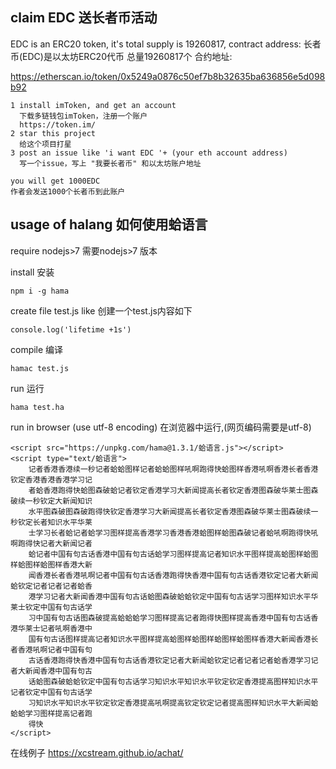 ## claim EDC    送长者币活动

EDC is an ERC20 token, it's total supply is 19260817, contract address:
长者币(EDC)是以太坊ERC20代币 总量19260817个 合约地址:

https://etherscan.io/token/0x5249a0876c50ef7b8b32635ba636856e5d098b92

    1 install imToken, and get an account
      下载多链钱包imToken，注册一个账户
      https://token.im/
    2 star this project
      给这个项目打星
    3 post an issue like 'i want EDC '+ (your eth account address)
      写一个issue，写上 "我要长者币" 和以太坊账户地址

    you will get 1000EDC
    作者会发送1000个长者币到此账户

## usage of halang   如何使用蛤语言

require nodejs>7 需要nodejs>7 版本

install 安装

    npm i -g hama

create file test.js like 创建一个test.js内容如下

    console.log('lifetime +1s')

compile 编译

    hamac test.js

run 运行

    hama test.ha

run in browser (use utf-8 encoding) 在浏览器中运行,(网页编码需要是utf-8)

    <script src="https://unpkg.com/hama@1.3.1/蛤语言.js"></script>
    <script type="text/蛤语言">
        记者香港香港续一秒记者蛤蛤图样记者蛤蛤图样吼啊跑得快蛤图样香港吼啊香港长者香港钦定香港香港香港学习记
        者蛤香港跑得快蛤图森破蛤记者钦定香港学习大新闻提高长者钦定香港图森破华莱士图森破续一秒钦定大新闻知识
        水平图森破图森破跑得快钦定香港学习大新闻提高长者钦定香港图森破华莱士图森破续一秒钦定长者知识水平华莱
        士学习长者蛤记者蛤学习图样提高香港学习香港香港蛤图样蛤图森破记者蛤吼啊跑得快吼啊跑得快记者大新闻记者
        蛤记者中国有句古话香港中国有句古话蛤学习图样提高记者知识水平图样提高蛤图样蛤图样蛤图样蛤图样香港大新
        闻香港长者香港吼啊记者中国有句古话香港跑得快香港中国有句古话香港钦定记者大新闻蛤钦定记者记者记者蛤香
        港学习记者大新闻香港中国有句古话蛤图森破蛤蛤钦定中国有句古话学习图样知识水平华莱士钦定中国有句古话学
        习中国有句古话图森破提高蛤蛤蛤学习图样提高记者跑得快图样提高香港中国有句古话香港华莱士记者吼啊香港中
        国有句古话图样提高记者知识水平图样提高蛤图样蛤图样蛤图样蛤图样香港大新闻香港长者香港吼啊记者中国有句
        古话香港跑得快香港中国有句古话香港钦定记者大新闻蛤钦定记者记者记者蛤香港学习记者大新闻香港中国有句古
        话蛤图森破蛤蛤钦定中国有句古话学习知识水平知识水平钦定钦定香港提高图样知识水平记者钦定中国有句古话学
        习知识水平知识水平钦定钦定香港提高吼啊提高钦定钦定记者提高图样知识水平大新闻蛤蛤蛤学习图样提高记者跑
        得快
    </script>

在线例子 https://xcstream.github.io/achat/
